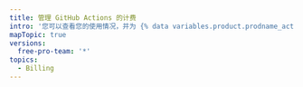 ```yaml
---
title: 管理 GitHub Actions 的计费
intro: '您可以查看您的使用情况，并为 {% data variables.product.prodname_actions %} 设置支出限额。'
mapTopic: true
versions:
  free-pro-team: '*'
topics:
  - Billing
---
```


